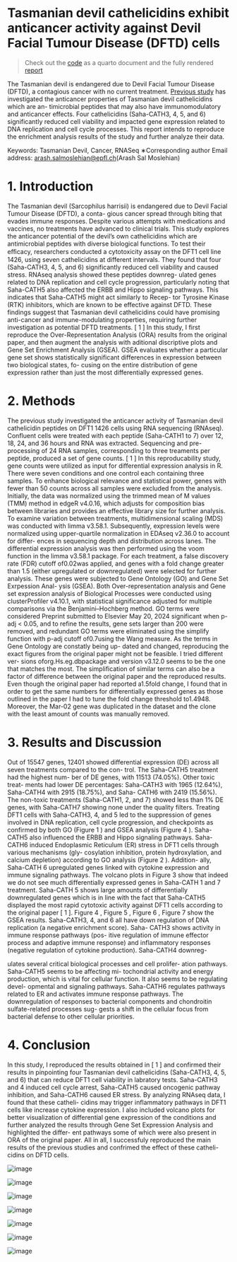 # Tasmanian devil cathelicidins exhibit anticancer activity against Devil Facial Tumour Disease (DFTD) cells

> Check out the [code](https://github.com/arashsm79/tasmanian-devil-gene-enrichment-analysis/blob/main/code.qmd) as a quarto document and the fully rendered [report](https://github.com/arashsm79/tasmanian-devil-gene-enrichment-analysis/blob/main/report.pdf)

The Tasmanian devil is endangered due to Devil Facial Tumour Disease (DFTD), a contagious cancer with no current
treatment. [Previous study](https://www.nature.com/articles/s41598-023-39901-0) has investigated the anticancer properties of Tasmanian devil cathelicidins which are an-
timicrobial peptides that may also have immunomodulatory and anticancer effects. Four cathelicidins (Saha-CATH3,
4, 5, and 6) significantly reduced cell viability and impacted gene expression related to DNA replication and cell cycle
processes. This report intends to reproduce the enrichment analysis results of the study and further analyze their data.

Keywords: Tasmanian Devil, Cancer, RNASeq
∗Corresponding author
Email address: arash.salmoslehian@epfl.ch(Arash Sal
Moslehian)

# 1. Introduction

The Tasmanian devil (Sarcophilus harrisii) is endangered
due to Devil Facial Tumour Disease (DFTD), a conta-
gious cancer spread through biting that evades immune
responses. Despite various attempts with medications
and vaccines, no treatments have advanced to clinical
trials. This study explores the anticancer potential of
the devil’s own cathelicidins which are antimicrobial
peptides with diverse biological functions. To test their
eﬀicacy, researchers conducted a cytotoxicity assay on
the DFT1 cell line 1426, using seven cathelicidins at
different intervals. They found that four (Saha-CATH3,
4, 5, and 6) significantly reduced cell viability and caused
stress. RNAseq analysis showed these peptides downreg-
ulated genes related to DNA replication and cell cycle
progression, particularly noting that Saha-CATH5 also
affected the ERBB and Hippo signaling pathways. This
indicates that Saha-CATH5 might act similarly to Recep-
tor Tyrosine Kinase (RTK) inhibitors, which are known
to be effective against DFTD. These findings suggest
that Tasmanian devil cathelicidins could have promising
anti-cancer and immune-modulating properties, requiring
further investigation as potential DFTD treatments. [ 1 ]
In this study, I first reproduce the Over-Representation
Analysis (ORA) results from the original paper, and then
augment the analysis with aditional discriptive plots and
Gene Set Enrichment Analysis (GSEA). GSEA evaluates
whether a particular gene set shows statistically significant
differences in expression between two biological states, fo-
cusing on the entire distribution of gene expression rather
than just the most differentially expressed genes.


# 2. Methods

The previous study investigated the anticancer activity of
Tasmanian devil cathelicidin peptides on DFT1 1426 cells
using RNA sequencing (RNAseq). Confluent cells were
treated with each peptide (Saha-CATH1 to 7) over 12, 18,
24, and 36 hours and RNA was extracted. Sequencing and
pre-processing of 24 RNA samples, corresponding to three
treaments per peptide, produced a set of gene counts. [ 1 ]
In this reproducability study, gene counts were utilized
as input for differential expression analysis in R. There
were seven conditions and one control each containing
three samples. To enhance biological relevance and
statistical power, genes with fewer than 50 counts across
all samples were excluded from the analysis. Initially,
the data was normalized using the trimmed mean of M
values (TMM) method in edgeR v4.0.16, which adjusts
for composition bias between libraries and provides an
effective library size for further analysis. To examine
variation between treatments, multidimensional scaling
(MDS) was conducted with limma v3.58.1. Subsequently,
expression levels were normalized using upper-quartile
normalization in EDAseq v2.36.0 to account for differ-
ences in sequencing depth and distribution across lanes.
The differential expression analysis was then performed
using the voom function in the limma v3.58.1 package.
For each treatment, a false discovery rate (FDR) cutoff
of0.02was applied, and genes with a fold change greater
than 1.5 (either upregulated or downregulated) were
selected for further analysis. These genes were subjected
to Gene Ontology (GO) and Gene Set Exrpession Anal-
ysis (GSEA). Both Over-representation analysis and
Gene set expression analysis of Biological Processes were
conducted using clusterProfiler v4.10.1, with statistical
significance adjusted for multiple comparisons via the
Benjamini–Hochberg method. GO terms were considered
Preprint submitted to Elsevier May 20, 2024
significant when p-adj < 0.05, and to refine the results,
gene sets larger than 200 were removed, and redundant
GO terms were eliminated using the simplify function
with p-adj cutoff of0.7using the Wang measure.
As the terms in Gene Ontology are constatly being up-
dated and changed, reproducing the exact figures from the
original paper might not be feasible. I tried different ver-
sions oforg.Hs.eg.dbpackage and version v3.12.0 seems
to be the one that matches the most. The simplification of
similar terms can also be a factor of difference between the
original paper and the reproduced results. Even though
the original paper had reported a1.5fold change, I found
that in order to get the same numbers for differentially
expressed genes as those outlined in the paper I had to
tune the fold change threshold to1.4948. Moreover, the
Mar-02 gene was duplicated in the dataset and the clone
with the least amount of counts was manually removed.

# 3. Results and Discussion

Out of 15547 genes, 12401 showed differential expression
(DE) across all seven treatments compared to the con-
trol. The Saha-CATH5 treatment had the highest num-
ber of DE genes, with 11513 (74.05%). Other toxic treat-
ments had lower DE percentages: Saha-CATH3 with 1965
(12.64%), Saha-CATH4 with 2915 (18.75%), and Saha-
CATH6 with 2419 (15.56%). The non-toxic treatments
(Saha-CATH1, 2, and 7) showed less than 1% DE genes,
with Saha-CATH7 showing none under the quality filters.
Treating DFT1 cells with Saha-CATH3, 4, and 5 led
to the suppression of genes involved in DNA replication,
cell cycle progression, and checkpoints as confirmed by
both GO (Figure 1 ) and GSEA analysis (Figure 4 ). Saha-
CATH5 also influenced the ERBB and Hippo signaling
pathways. Saha-CATH6 induced Endoplasmic Reticulum
(ER) stress in DFT1 cells through various mechanisms (gly-
cosylation inhibition, protein hydroxylation, and calcium
depletion) according to GO analysis (Figure 2 ). Addition-
ally, Saha-CATH 6 upregulated genes linked with cytokine
expression and immune signaling pathways.
The volcano plots in Figure 3 show that indeed we do
not see much differentially expressed genes in Saha-CATH
1 and 7 treatment. Saha-CATH 5 shows large amounts of
differentially downregulated genes which is in line with the
fact that Saha-CATH5 displayed the most rapid cytotoxic
activity against DFT1 cells according to the original paper
[ 1 ].
Figure 4 , Figure 5 , Figure 6 , Figure 7 show the GSEA
results. Saha-CATH3, 4, and 6 all have down regulation
of DNA replication (a negative enrichment score). Saha-
CATH3 shows activity in immune response pathways (pos-
itive regulation of immune effector process and adaptive
immune response) and inflammatory responses (negative
regulation of cytokine production). Saha-CATH4 downreg-

ulates several critical biological processes and cell prolifer-
ation pathways. Saha-CATH5 seems to be affecting mi-
tochondrial activity and energy production, which is vital
for cellular function. It also seems to be regulating devel-
opmental and signaling pathways. Saha-CATH6 regulates
pathways related to ER and activates immune response
pathways. The downregulation of responses to bacterial
components and chondroitin sulfate-related processes sug-
gests a shift in the cellular focus from bacterial defense to
other cellular priorities.

# 4. Conclusion

In this study, I reproduced the results obtained in [ 1 ] and
confirmed their results in pinpointing four Tasmanian devil
cathelicidins (Saha-CATH3, 4, 5, and 6) that can reduce
DFT1 cell viability in labratory tests. Saha-CATH3 and
4 induced cell cycle arrest, Saha-CATH5 caused oncogenic
pathway inhibition, and Saha-CATH6 caused ER stress.
By analyzing RNAseq data, I found that these catheli-
cidins may trigger inflammatory pathways in DFT1 cells
like increase cytokine expression. I also included volcano
plots for better visualization of differential gene expression
of the conditions and further analyzed the results through
Gene Set Expression Analysis and highlighted the differ-
ent pathways some of which were also present in ORA of
the original paper.
All in all, I successfuly reproduced the main results of the
previous studies and confrimed the effect of these catheli-
cidins on DFTD cells.

![image](https://github.com/user-attachments/assets/d8776574-2881-4f3e-aa10-69088221ce16)

![image](https://github.com/user-attachments/assets/c98abbad-0020-4696-8930-0310ab17e07f)

![image](https://github.com/user-attachments/assets/95192645-4dcb-4c9d-a3e7-f9f81bc00eec)

![image](https://github.com/user-attachments/assets/7cff8dda-3b60-44a4-846c-8a2a4ac3245b)

![image](https://github.com/user-attachments/assets/32a86ebe-bea6-4e10-9f07-6b2777d220cd)

![image](https://github.com/user-attachments/assets/3be85b14-f922-47d8-935a-bf0d41b08d1a)

![image](https://github.com/user-attachments/assets/907ae6f8-307b-4a36-a349-ebef5c8817ae)





